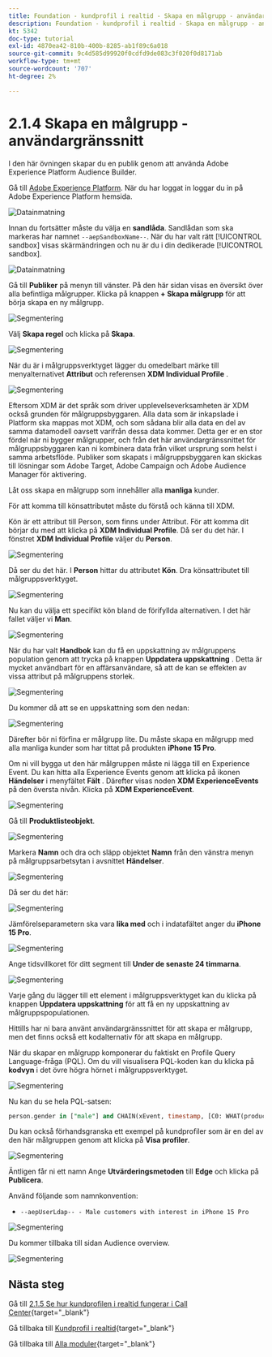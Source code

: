 ```yaml
---
title: Foundation - kundprofil i realtid - Skapa en målgrupp - användargränssnitt
description: Foundation - kundprofil i realtid - Skapa en målgrupp - användargränssnitt
kt: 5342
doc-type: tutorial
exl-id: 4870ea42-810b-400b-8285-ab1f89c6a018
source-git-commit: 9c4d585d99920f0cdfd9de083c3f020f0d8171ab
workflow-type: tm+mt
source-wordcount: '707'
ht-degree: 2%

---
```


# 2.1.4 Skapa en målgrupp - användargränssnitt

I den här övningen skapar du en publik genom att använda Adobe Experience Platform Audience Builder.

Gå till [Adobe Experience Platform](https://experience.adobe.com/platform). När du har loggat in loggar du in på Adobe Experience Platform hemsida.

![Datainmatning](./../../../../modules/delivery-activation/datacollection/dc1.2/images/home.png)

Innan du fortsätter måste du välja en **sandlåda**. Sandlådan som ska markeras har namnet ``--aepSandboxName--``. När du har valt rätt [!UICONTROL sandbox] visas skärmändringen och nu är du i din dedikerade [!UICONTROL sandbox].

![Datainmatning](./../../../../modules/delivery-activation/datacollection/dc1.2/images/sb1.png)

Gå till **Publiker** på menyn till vänster. På den här sidan visas en översikt över alla befintliga målgrupper. Klicka på knappen **+ Skapa målgrupp** för att börja skapa en ny målgrupp.

![Segmentering](./images/menuseg.png)

Välj **Skapa regel** och klicka på **Skapa**.

![Segmentering](./images/menusegbr.png)

När du är i målgruppsverktyget lägger du omedelbart märke till menyalternativet **Attribut** och referensen **XDM Individual Profile** .

![Segmentering](./images/segmentationui.png)

Eftersom XDM är det språk som driver upplevelseverksamheten är XDM också grunden för målgruppsbyggaren. Alla data som är inkapslade i Platform ska mappas mot XDM, och som sådana blir alla data en del av samma datamodell oavsett varifrån dessa data kommer. Detta ger er en stor fördel när ni bygger målgrupper, och från det här användargränssnittet för målgruppsbyggaren kan ni kombinera data från vilket ursprung som helst i samma arbetsflöde. Publiker som skapats i målgruppsbyggaren kan skickas till lösningar som Adobe Target, Adobe Campaign och Adobe Audience Manager för aktivering.

Låt oss skapa en målgrupp som innehåller alla **manliga** kunder.

För att komma till könsattributet måste du förstå och känna till XDM.

Kön är ett attribut till Person, som finns under Attribut. För att komma dit börjar du med att klicka på **XDM Individual Profile**. Då ser du det här. I fönstret **XDM Individual Profile** väljer du **Person**.

![Segmentering](./images/person.png)

Då ser du det här. I **Person** hittar du attributet **Kön**. Dra könsattributet till målgruppsverktyget.

![Segmentering](./images/gender.png)

Nu kan du välja ett specifikt kön bland de förifyllda alternativen. I det här fallet väljer vi **Man**.

![Segmentering](./images/genderselection.png)

När du har valt **Handbok** kan du få en uppskattning av målgruppens population genom att trycka på knappen **Uppdatera uppskattning** . Detta är mycket användbart för en affärsanvändare, så att de kan se effekten av vissa attribut på målgruppens storlek.

![Segmentering](./images/segmentpreview.png)

Du kommer då att se en uppskattning som den nedan:

![Segmentering](./images/segmentpreviewest.png)

Därefter bör ni förfina er målgrupp lite. Du måste skapa en målgrupp med alla manliga kunder som har tittat på produkten **iPhone 15 Pro**.

Om ni vill bygga ut den här målgruppen måste ni lägga till en Experience Event. Du kan hitta alla Experience Events genom att klicka på ikonen **Händelser** i menyfältet **Fält** . Därefter visas noden **XDM ExperienceEvents** på den översta nivån. Klicka på **XDM ExperienceEvent**.

![Segmentering](./images/findee.png)

Gå till **Produktlisteobjekt**.

![Segmentering](./images/plitems.png)

Markera **Namn** och dra och släpp objektet **Namn** från den vänstra menyn på målgruppsarbetsytan i avsnittet **Händelser**.

![Segmentering](./images/eeweb.png)

Då ser du det här:

![Segmentering](./images/eewebpdtlname.png)

Jämförelseparametern ska vara **lika med** och i indatafältet anger du **iPhone 15 Pro**.

![Segmentering](./images/pv.png)

Ange tidsvillkoret för ditt segment till **Under de senaste 24 timmarna**.

![Segmentering](./images/pv1.png)

Varje gång du lägger till ett element i målgruppsverktyget kan du klicka på knappen **Uppdatera uppskattning** för att få en ny uppskattning av målgruppspopulationen.

Hittills har ni bara använt användargränssnittet för att skapa er målgrupp, men det finns också ett kodalternativ för att skapa en målgrupp.

När du skapar en målgrupp komponerar du faktiskt en Profile Query Language-fråga (PQL). Om du vill visualisera PQL-koden kan du klicka på **kodvyn** i det övre högra hörnet i målgruppsverktyget.

![Segmentering](./images/codeview.png)

Nu kan du se hela PQL-satsen:

```sql
person.gender in ["male"] and CHAIN(xEvent, timestamp, [C0: WHAT(productListItems.exists(name.equals("iPhone 15 Pro", false)))])
```

Du kan också förhandsgranska ett exempel på kundprofiler som är en del av den här målgruppen genom att klicka på **Visa profiler**.

![Segmentering](./images/previewprofilesdtl.png)

Äntligen får ni ett namn
Ange **Utvärderingsmetoden** till **Edge** och klicka på **Publicera**.

Använd följande som namnkonvention:

- `--aepUserLdap-- - Male customers with interest in iPhone 15 Pro`

![Segmentering](./images/segmentname.png)

Du kommer tillbaka till sidan Audience overview.

![Segmentering](./images/savedsegment.png)

## Nästa steg

Gå till [2.1.5 Se hur kundprofilen i realtid fungerar i Call Center](./ex5.md){target="_blank"}

Gå tillbaka till [Kundprofil i realtid](./real-time-customer-profile.md){target="_blank"}

Gå tillbaka till [Alla moduler](./../../../../overview.md){target="_blank"}
